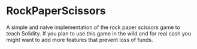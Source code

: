 # RockPaperScissors
A simple and naive implementation of the rock paper scissors game to teach Solidity. If you plan to use this game in the wild and for real cash you might want to add more features that prevent loss of funds.
